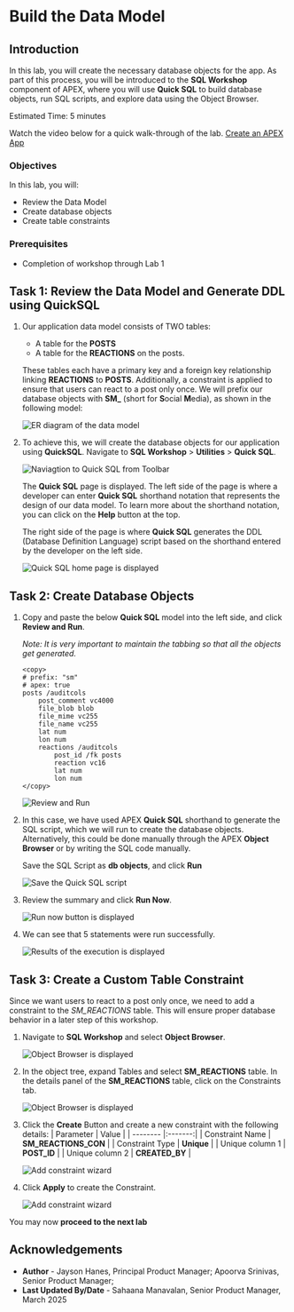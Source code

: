 # Build the Data Model

## Introduction

In this lab, you will create the necessary database objects for the app. As part of this process, you will be introduced to the **SQL Workshop** component of APEX, where you will use  **Quick SQL** to build database objects, run SQL scripts, and explore data using the Object Browser.

Estimated Time: 5 minutes

Watch the video below for a quick walk-through of the lab.
[Create an APEX App](videohub:1_i2wy8qzr)

### Objectives

In this lab, you will:

- Review the Data Model
- Create database objects
- Create table constraints

### Prerequisites

- Completion of workshop through Lab 1

## Task 1: Review the Data Model and Generate DDL using QuickSQL

1. Our application data model consists of TWO tables:
    - A table for the **POSTS**
    - A table for the **REACTIONS** on the posts.

    These tables each have a primary key and a foreign key relationship linking **REACTIONS** to **POSTS**.
    Additionally, a constraint is applied to ensure that users can react to a post only once. We will prefix our database objects with **SM\_** (short for **S**ocial **M**edia), as shown in the following model:

    ![ER diagram of the data model](images/data-model.png "")

2. To achieve this, we will create the database objects for our application using **QuickSQL**. Navigate to **SQL Workshop** > **Utilities** > **Quick SQL**.

    ![Naviagtion to Quick SQL from Toolbar](images/navigate-quick-sql.png "")

    The **Quick SQL** page is displayed.
    The left side of the page is where a developer can enter **Quick SQL** shorthand notation that represents the design of our data model. To learn more about the shorthand notation, you can click on the **Help** button at the top.

    The right side of the page is where **Quick SQL** generates the DDL (Database Definition Language) script based on the shorthand entered by the developer on the left side.

   ![Quick SQL home page is displayed](images/quick-sql.png "")

## Task 2: Create Database Objects

1. Copy and paste the below **Quick SQL** model into the left side, and click **Review and Run**.

    *Note: It is very important to maintain the tabbing so that all the objects get generated.*

    ```
    <copy>
    # prefix: "sm"
    # apex: true
    posts /auditcols
        post_comment vc4000
        file_blob blob
        file_mime vc255
        file_name vc255
        lat num
        lon num
        reactions /auditcols
            post_id /fk posts
            reaction vc16
            lat num
            lon num
    </copy>
    ```

    ![Review and Run](images/review-run.png "")

2. In this case, we have used APEX **Quick SQL** shorthand to generate the SQL script, which we will run to create the database objects. Alternatively, this could be done manually through the APEX **Object Browser** or by writing the SQL code manually.

    Save the SQL Script as **db objects**, and click **Run**

    ![Save the Quick SQL script](images/save-quick-sql.png "")

3. Review the summary and click **Run Now**.

    ![Run now button is displayed](images/run-now.png)

4. We can see that 5 statements were run successfully.

    ![Results of the execution is displayed](images/sql-processed.png)

## Task 3: Create a Custom Table Constraint

Since we want users to react to a post only once, we need to add a constraint to the *SM_REACTIONS* table. This will ensure proper database behavior in a later step of this workshop.

1. Navigate to **SQL Workshop** and select **Object Browser**.

    ![Object Browser is displayed](images/nav-sql.png)

2. In the object tree, expand Tables and select **SM_REACTIONS** table. In the details panel of the **SM_REACTIONS** table, click on the Constraints tab.

    ![Object Browser is displayed](images/nav-object-browser.png)

3. Click the **Create** Button and create a new constraint with the following details:
    | Parameter | Value |
    | -------- |:-------:|
    | Constraint Name | **SM\_REACTIONS\_CON** |
    | Constraint Type | **Unique** |
    | Unique column 1 | **POST_ID** |
    | Unique column 2 | **CREATED_BY** |

    ![Add constraint wizard](images/add-constraint1.png)

4. Click **Apply** to create the Constraint.

    ![Add constraint wizard](images/add-constraint.png)

You may now **proceed to the next lab**

## Acknowledgements

- **Author** - Jayson Hanes, Principal Product Manager; Apoorva Srinivas, Senior Product Manager;
- **Last Updated By/Date** - Sahaana Manavalan, Senior Product Manager, March 2025
